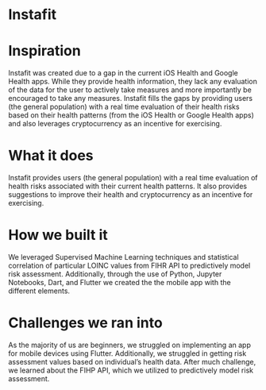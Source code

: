 # Instafit
# Inspiration
Instafit was created due to a gap in the current iOS Health and Google Health apps. While they provide health information, they lack any evaluation of the data for the user to actively take measures and more importantly be encouraged to take any measures. Instafit fills the gaps by providing users (the general population) with a real time evaluation of their health risks based on their health patterns (from the iOS Health or Google Health apps) and also leverages cryptocurrency as an incentive for exercising.
# What it does
Instafit provides users (the general population) with a real time evaluation of health risks associated with their current health patterns. It also provides suggestions to improve their health and cryptocurrency as an incentive for exercising.

# How we built it
We leveraged Supervised Machine Learning techniques and statistical correlation of particular LOINC values from FIHR API to predictively model risk assessment. Additionally, through the use of Python, Jupyter Notebooks, Dart, and Flutter we created the the mobile app with the different elements.

# Challenges we ran into
As the majority of us are beginners, we struggled on implementing an app for mobile devices using Flutter. Additionally, we struggled in getting risk assessment values based on individual’s health data. After much challenge, we learned about the FIHP API, which we utilized to predictively model risk assessment.
